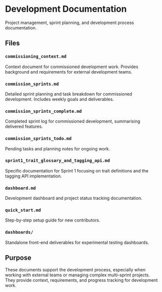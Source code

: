 # Development Documentation

Project management, sprint planning, and development process documentation.

## Files

### `commissioning_context.md`
Context document for commissioned development work. Provides background and requirements for external development teams.

### `commission_sprints.md`
Detailed sprint planning and task breakdown for commissioned development. Includes weekly goals and deliverables.

### `commission_sprints_complete.md`
Completed sprint log for commissioned development, summarising delivered features.

### `commission_sprints_todo.md`
Pending tasks and planning notes for ongoing work.

### `sprint1_trait_glossary_and_tagging_api.md`
Specific documentation for Sprint 1 focusing on trait definitions and the tagging API implementation.

### `dashboard.md`
Development dashboard and project status tracking documentation.

### `quick_start.md`
Step-by-step setup guide for new contributors.

### `dashboards/`
Standalone front-end deliverables for experimental testing dashboards.

## Purpose

These documents support the development process, especially when working with external teams or managing complex multi-sprint projects. They provide context, requirements, and progress tracking for development work.
